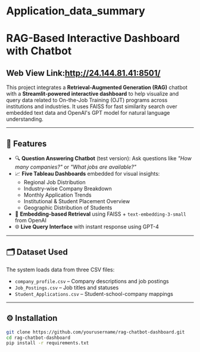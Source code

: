 # Application_data_summary
# RAG-Based Interactive Dashboard with Chatbot
## Web View Link:http://24.144.81.41:8501/
This project integrates a **Retrieval-Augmented Generation (RAG)** chatbot with a **Streamlit-powered interactive dashboard** to help visualize and query data related to On-the-Job Training (OJT) programs across institutions and industries. It uses FAISS for fast similarity search over embedded text data and OpenAI's GPT model for natural language understanding.

---

## 🚀 Features

- 🔍 **Question Answering Chatbot** (test version): Ask questions like _"How many companies?"_ or _"What jobs are available?"_
- 📈 **Five Tableau Dashboards** embedded for visual insights:
  - Regional Job Distribution
  - Industry-wise Company Breakdown
  - Monthly Application Trends
  - Institutional & Student Placement Overview
  - Geographic Distribution of Students
- 🧠 **Embedding-based Retrieval** using FAISS + `text-embedding-3-small` from OpenAI
- 🌐 **Live Query Interface** with instant response using GPT-4

---

## 🗂️ Dataset Used

The system loads data from three CSV files:
- `company_profile.csv` – Company descriptions and job postings
- `Job_Postings.csv` – Job titles and statuses
- `Student_Applications.csv` – Student-school-company mappings

---

## ⚙️ Installation

```bash
git clone https://github.com/yourusername/rag-chatbot-dashboard.git
cd rag-chatbot-dashboard
pip install -r requirements.txt

